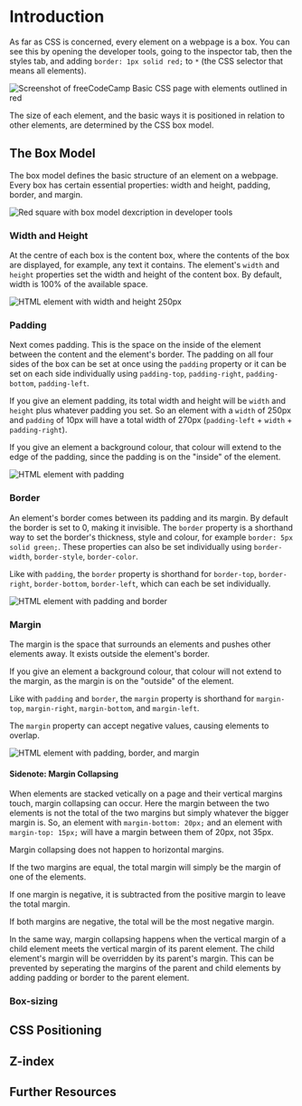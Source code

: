 # Introduction

As far as CSS is concerned, every element on a webpage is a box. You can see this by opening the developer tools, going to the inspector tab, then the styles tab, and adding `border: 1px solid red;` to `*` (the CSS selector that means all elements).

![Screenshot of freeCodeCamp Basic CSS page with elements outlined in red](https://res.cloudinary.com/gerhynes/image/upload/q_auto/v1546287889/Screenshot_2018-12-31_Basic_CSS_freeCodeCamp_imqecp.png)

The size of each element, and the basic ways it is positioned in relation to other elements, are determined by the CSS box model.

## The Box Model

The box model defines the basic structure of an element on a webpage. Every box has certain essential properties: width and height, padding, border, and margin.

![Red square with box model dexcription in developer tools](https://res.cloudinary.com/gerhynes/image/upload/q_auto/v1546287207/box-model_zhzloh.png)

### Width and Height

At the centre of each box is the content box, where the contents of the box are displayed, for example, any text it contains. The element's `width` and `height` properties set the width and height of the content box. By default, width is 100% of the available space.

![HTML element with width and height 250px](https://res.cloudinary.com/gerhynes/image/upload/q_auto/c_scale,w_450/v1546289550/html_element_whgdjm.png)

### Padding

Next comes padding. This is the space on the inside of the element between the content and the element's border. The padding on all four sides of the box can be set at once using the `padding` property or it can be set on each side individually using `padding-top`, `padding-right`, `padding-bottom`, `padding-left`.

If you give an element padding, its total width and height will be `width` and `height` plus whatever padding you set. So an element with a `width` of 250px and `padding` of 10px will have a total width of 270px (`padding-left` + `width` + `padding-right`).

If you give an element a background colour, that colour will extend to the edge of the padding, since the padding is on the "inside" of the element.

![HTML element with padding](https://res.cloudinary.com/gerhynes/image/upload/q_auto/c_scale,w_450/v1546289556/element_with_padding_vx9gky.png)

### Border

An element's border comes between its padding and its margin. By default the border is set to 0, making it invisible. The `border` property is a shorthand way to set the border's thickness, style and colour, for example `border: 5px solid green;`. These properties can also be set individually using `border-width`, `border-style`, `border-color`.

Like with `padding`, the `border` property is shorthand for `border-top`, `border-right`, `border-bottom`, `border-left`, which can each be set individually.

![HTML element with padding and border](https://res.cloudinary.com/gerhynes/image/upload/q_auto/c_scale,w_450/v1546289564/element_with_border_aur4cf.png)

### Margin

The margin is the space that surrounds an elements and pushes other elements away. It exists outside the element's border.

If you give an element a background colour, that colour will not extend to the margin, as the margin is on the "outside" of the element.

Like with `padding` and `border`, the `margin` property is shorthand for `margin-top`, `margin-right`, `margin-bottom`, and `margin-left`.

The `margin` property can accept negative values, causing elements to overlap.

![HTML element with padding, border, and margin](https://res.cloudinary.com/gerhynes/image/upload/q_auto/c_scale,w_450/v1546363200/element_with_margin_ctrv4w.png)

#### Sidenote: Margin Collapsing

When elements are stacked vetically on a page and their vertical margins touch, margin collapsing can occur. Here the margin between the two elements is not the total of the two margins but simply whatever the bigger margin is. So, an element with `margin-bottom: 20px;` and an element with `margin-top: 15px;` will have a margin between them of 20px, not 35px.

Margin collapsing does not happen to horizontal margins.

If the two margins are equal, the total margin will simply be the margin of one of the elements.

If one margin is negative, it is subtracted from the positive margin to leave the total margin.

If both margins are negative, the total will be the most negative margin.

In the same way, margin collapsing happens when the vertical margin of a child element meets the vertical margin of its parent element. The child element's margin will be overridden by its parent's margin. This can be prevented by seperating the margins of the parent and child elements by adding padding or border to the parent element.

### Box-sizing

## CSS Positioning

## Z-index

## Further Resources
